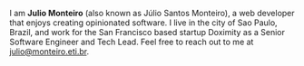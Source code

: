 I am **Julio Monteiro** (also known as Júlio Santos Monteiro), a web developer that enjoys creating opinionated software. I live in the city of Sao Paulo, Brazil, and work for the San Francisco based startup Doximity as a Senior Software Engineer and Tech Lead. Feel free to reach out to me at julio@monteiro.eti.br.

